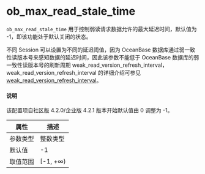 # ob_max_read_stale_time

`ob_max_read_stale_time` 用于控制弱读请求数据允许的最大延迟时间，默认值为 -1，即该功能处于默认关闭的状态。

不同 Session 可以设置为不同的延迟阈值，因为 OceanBase 数据库通过弱一致性读版本号来感知数据的延迟时间，因此该参数不能低于 OceanBase 数据库的弱一致性读版本号的刷新周期 weak_read_version_refresh_interval，weak_read_version_refresh_interval 的详细介绍可参见 [weak_read_version_refresh_interval](https://www.oceanbase.com/docs/common-oceanbase-database-1000000000035314)。

<main id="notice" type='explain'>
  <h4>说明</h4>
  <p>该配置项自社区版 4.2.0/企业版 4.2.1 版本开始默认值由 0 调整为 -1。</p>
</main>

|  属性    | 描述     |
|----------|---------|
| 参数类型 |   整数类型      |
| 默认值   | -1     |
| 取值范围 | [-1, +∞)  |
